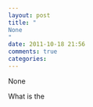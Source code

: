 ```yaml
---
layout: post
title: "
None
"
date: 2011-10-18 21:56
comments: true
categories: 
---
```


None


What is the 

